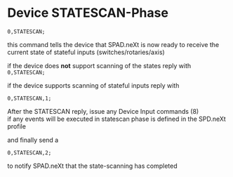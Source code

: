 # Device STATESCAN-Phase

`0,STATESCAN;`

this command tells the device that SPAD.neXt is now ready to receive the current state of stateful inputs (switches/rotaries/axis)

if the device does **not** support scanning of the states reply with `0,STATESCAN;`

if the device supports scanning of stateful inputs reply with

`0,STATESCAN,1;`

After the STATESCAN reply, issue any Device Input commands (8)\
if any events will be executed in statescan phase is defined in the SPD.neXt profile

and finally send a&#x20;

`0,STATESCAN,2;`

to notify SPAD.neXt that the state-scanning has completed

